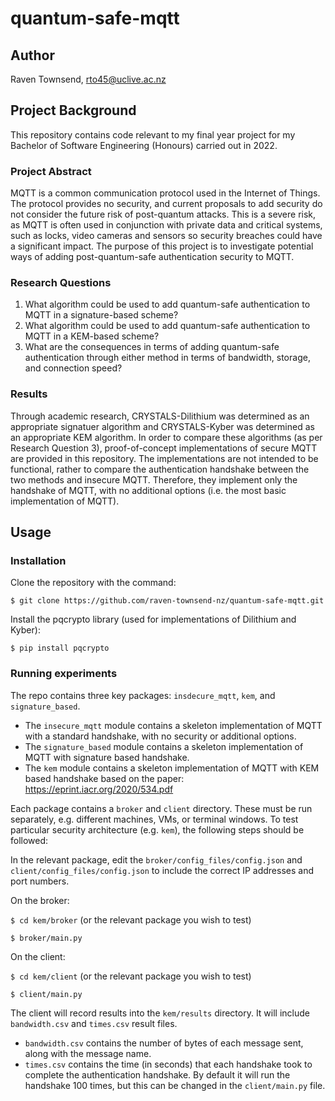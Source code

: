 # quantum-safe-mqtt

## Author
Raven Townsend, rto45@uclive.ac.nz

## Project Background

This repository contains code relevant to my final year project for my Bachelor of Software Engineering (Honours) carried out in 2022. 

### Project Abstract

MQTT is a common communication protocol used in the Internet of Things. The protocol provides no security, and current proposals to add security do not consider the future risk of post-quantum attacks. This is a severe risk, as MQTT is often used in conjunction with private data and critical systems, such as locks, video cameras and sensors so security breaches could have a significant impact. 
The purpose of this project is to investigate potential ways of adding post-quantum-safe authentication security to MQTT.

### Research Questions

1. What algorithm could be used to add quantum-safe authentication to MQTT in a signature-based scheme?
2. What algorithm could be used to add quantum-safe authentication to MQTT in a KEM-based scheme?
3. What are the consequences in terms of adding quantum-safe authentication through either method in terms of bandwidth, storage, and connection speed?

### Results

Through academic research, CRYSTALS-Dilithium was determined as an appropriate signatuer algorithm and CRYSTALS-Kyber was determined as an appropriate KEM algorithm. In order to compare these algorithms (as per Research Question 3), proof-of-concept implementations of secure MQTT are provided in this repository. The implementations are not intended to be functional, rather to compare the authentication handshake between the two methods and insecure MQTT. Therefore, they implement only the handshake of MQTT, with no additional options (i.e. the most basic implementation of MQTT).

## Usage

### Installation

Clone the repository with the command:

`$ git clone https://github.com/raven-townsend-nz/quantum-safe-mqtt.git`

Install the pqcrypto library (used for implementations of Dilithium and Kyber):

`$ pip install pqcrypto`

### Running experiments

The repo contains three key packages: `insdecure_mqtt`, `kem`, and `signature_based`. 
- The `insecure_mqtt` module contains a skeleton implementation of MQTT with a standard handshake, with no security or additional options. 
- The `signature_based` module contains a skeleton implementation of MQTT with signature based handshake.
- The `kem` module contains a skeleton implementation of MQTT with KEM based handshake based on the paper: https://eprint.iacr.org/2020/534.pdf

Each package contains a `broker` and `client` directory. These must be run separately, e.g. different machines, VMs, or terminal windows. To test particular security architecture (e.g. `kem`), the following steps should be followed:

In the relevant package, edit the `broker/config_files/config.json` and `client/config_files/config.json` to include the correct IP addresses and port numbers.

On the broker:

`$ cd kem/broker` (or the relevant package you wish to test)

`$ broker/main.py`

On the client:

`$ cd kem/client` (or the relevant package you wish to test)

`$ client/main.py`

The client will record results into the `kem/results` directory. It will include `bandwidth.csv` and `times.csv` result files. 
- `bandwidth.csv` contains the number of bytes of each message sent, along with the message name.
- `times.csv` contains the time (in seconds) that each handshake took to complete the authentication handshake. By default it will run the handshake 100 times, but this can be changed in the `client/main.py` file.



